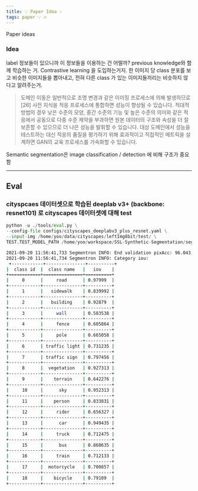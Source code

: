 ```yaml
---
title: 💡 Paper Idea 💡 
tags: paper 💡 🔥
---
```


Paper ideas

<!--more-->

### Idea 

label 정보들이 있으니까 이 정보들을 이용하는 건 어떨까? previous knowledge와 함께 학습하는 거. 
Contrastive learning 을 도입하는거지. 한 이미지 당 class 분포를 보고 비슷한 이미지들을 뽑아내고, 전혀 다른 class 가 있는 이미지들끼리는 비슷하지 않다고 알려주는거.

> 도메인 이동은 일반적으로 조명 변경과 같은 이미징 프로세스에 의해 발생하므로 [26] 사전 지식을 적응 프로세스에 통합하면 성능이 향상될 수 있습니다. 적대적 방법의 경우 낮은 수준의 모양, 중간 수준의 기능 및 높은 수준의 의미와 같은 적응에서 공동으로 다중 수준 제약을 부과하면 원본 데이터의 구조와 속성을 더 잘 보존할 수 있으므로 더 나은 성능을 발휘할 수 있습니다. 대상 도메인에서 성능을 테스트하는 대신 적응의 품질을 평가하기 위해 효과적이고 직접적인 메트릭을 설계하면 GAN의 교육 프로세스를 가속화할 수 있습니다.

Semantic segmentation은 image classification / detection 에 비해 구조가 중요함



---



## Eval

### cityspcaes 데이터셋으로 학습된 deeplab v3+ (backbone: resnet101) 로 cityscapes 데이터셋에 대해 test

```py
python -u ./tools/eval.py \
--config-file configs/cityscapes_deeplabv3_plus_resnet.yaml \
--input-img /home/yoo/data/cityscapes/leftImg8bit/test/ \
TEST.TEST_MODEL_PATH /home/yoo/workspace/SSL-Synthetic-Segmentation/seg/checkpoints/deeplabv3_plus_resnet101_segmentron.pth
```

```sh
2021-09-20 11:56:41,733 Segmentron INFO: End validation pixAcc: 96.043, mIoU: 78.271
2021-09-20 11:56:41,734 Segmentron INFO: Category iou: 
 +------------+---------------+----------+
|  class id  |  class name   |   iou    |
+============+===============+==========+
|     0      |     road      | 0.97999  |
+------------+---------------+----------+
|     1      |   sidewalk    | 0.839992 |
+------------+---------------+----------+
|     2      |   building    | 0.92879  |
+------------+---------------+----------+
|     3      |     wall      | 0.583538 |
+------------+---------------+----------+
|     4      |     fence     | 0.605864 |
+------------+---------------+----------+
|     5      |     pole      | 0.665058 |
+------------+---------------+----------+
|     6      | traffic light | 0.731235 |
+------------+---------------+----------+
|     7      | traffic sign  | 0.797456 |
+------------+---------------+----------+
|     8      |  vegetation   | 0.927313 |
+------------+---------------+----------+
|     9      |    terrain    | 0.642276 |
+------------+---------------+----------+
|     10     |      sky      | 0.952313 |
+------------+---------------+----------+
|     11     |    person     | 0.833831 |
+------------+---------------+----------+
|     12     |     rider     | 0.656327 |
+------------+---------------+----------+
|     13     |      car      | 0.949435 |
+------------+---------------+----------+
|     14     |     truck     | 0.712475 |
+------------+---------------+----------+
|     15     |      bus      | 0.860635 |
+------------+---------------+----------+
|     16     |     train     | 0.712133 |
+------------+---------------+----------+
|     17     |  motorcycle   | 0.700857 |
+------------+---------------+----------+
|     18     |    bicycle    | 0.79189  |
+------------+---------------+----------+
```